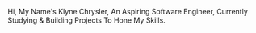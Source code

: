 Hi, My Name's Klyne Chrysler,
An Aspiring Software Engineer,
Currently Studying & Building Projects
To Hone My Skills.
